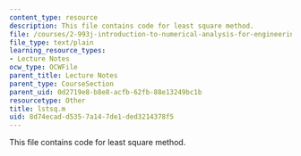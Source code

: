```yaml
---
content_type: resource
description: This file contains code for least square method.
file: /courses/2-993j-introduction-to-numerical-analysis-for-engineering-13-002j-spring-2005/8d74ecadd5357a147de1ded3214378f5_lstsq.m
file_type: text/plain
learning_resource_types:
- Lecture Notes
ocw_type: OCWFile
parent_title: Lecture Notes
parent_type: CourseSection
parent_uid: 0d2719e8-b8e8-acfb-62fb-88e13249bc1b
resourcetype: Other
title: lstsq.m
uid: 8d74ecad-d535-7a14-7de1-ded3214378f5
---
```

This file contains code for least square method.

